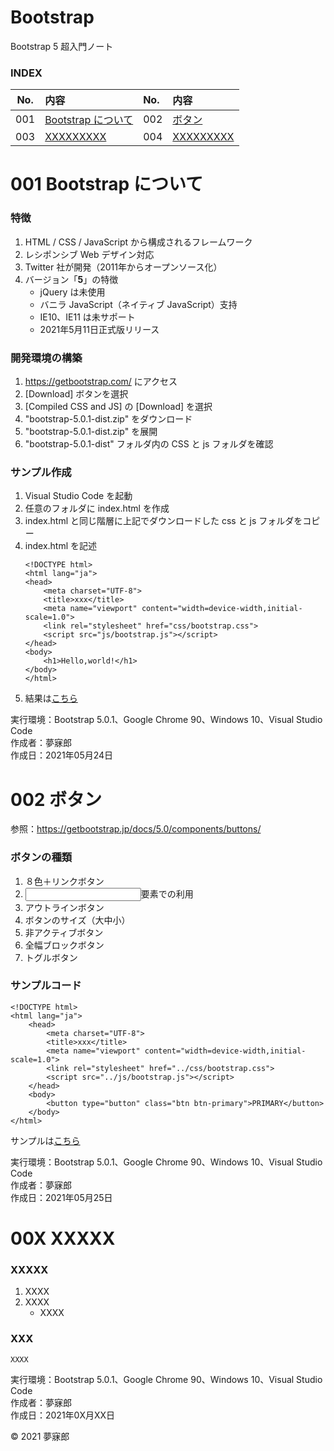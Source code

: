 # Bootstrap
Bootstrap 5 超入門ノート

### <b>INDEX</b>

|No.|内容|No.|内容|
|:--:|:--|:--|:--|
|001|[Bootstrap について](#aboutBootstrap)|002|[ボタン](#button)|
|003|[XXXXXXXXX](#)|004|[XXXXXXXXX](#)|
#

<a name="aboutBootstrap"></a>
# 001 <b>Bootstrap について</b>

### 特徴
1. HTML / CSS / JavaScript から構成されるフレームワーク
1. レシポンシブ Web デザイン対応
1. Twitter 社が開発（2011年からオープンソース化）
1. バージョン「<b>5</b>」の特徴
    * jQuery は未使用
    * バニラ JavaScript（ネイティブ JavaScript）支持
    * IE10、IE11 は未サポート
    * 2021年5月11日正式版リリース

### 開発環境の構築
1. https://getbootstrap.com/ にアクセス
1. [Download] ボタンを選択
1. [Compiled CSS and JS] の [Download] を選択
1. "bootstrap-5.0.1-dist.zip" をダウンロード
1. "bootstrap-5.0.1-dist.zip" を展開
1. "bootstrap-5.0.1-dist" フォルダ内の CSS と js フォルダを確認

### サンプル作成
1. Visual Studio Code を起動
1. 任意のフォルダに index.html を作成
1. index.html と同じ階層に上記でダウンロードした css と js フォルダをコピー
1. index.html を記述
    ```
    <!DOCTYPE html>
    <html lang="ja">
    <head>
        <meta charset="UTF-8">
        <title>xxx</title>
        <meta name="viewport" content="width=device-width,initial-scale=1.0">
        <link rel="stylesheet" href="css/bootstrap.css">
        <script src="js/bootstrap.js"></script>
    </head>
    <body>
        <h1>Hello,world!</h1>
    </body>
    </html>
    ```
1. 結果は[こちら](https://mubirou.github.io/Bootstrap/examples/html/001.html)

実行環境：Bootstrap 5.0.1、Google Chrome 90、Windows 10、Visual Studio Code  
作成者：夢寐郎  
作成日：2021年05月24日  


<a name="button"></a>
# 002 <b>ボタン</b>

参照：https://getbootstrap.jp/docs/5.0/components/buttons/

### ボタンの種類
1. ８色＋リンクボタン
1. <a><input>要素での利用
1. アウトラインボタン
1. ボタンのサイズ（大中小）
1. 非アクティブボタン
1. 全幅ブロックボタン
1. トグルボタン

### サンプルコード
```
<!DOCTYPE html>
<html lang="ja">
    <head>
        <meta charset="UTF-8">
        <title>xxx</title>
        <meta name="viewport" content="width=device-width,initial-scale=1.0">
        <link rel="stylesheet" href="../css/bootstrap.css">
        <script src="../js/bootstrap.js"></script>
    </head>
    <body>
        <button type="button" class="btn btn-primary">PRIMARY</button>
    </body>
</html>
```
サンプルは[こちら](https://mubirou.github.io/Bootstrap/examples/html/002.html)

実行環境：Bootstrap 5.0.1、Google Chrome 90、Windows 10、Visual Studio Code  
作成者：夢寐郎  
作成日：2021年05月25日  



<a name="XXXXX"></a>
# 00X <b>XXXXX</b>

### XXXXX
1. XXXX
1. XXXX
    * XXXX

### XXX
```
XXXX
```

実行環境：Bootstrap 5.0.1、Google Chrome 90、Windows 10、Visual Studio Code  
作成者：夢寐郎  
作成日：2021年0X月XX日  


© 2021 夢寐郎